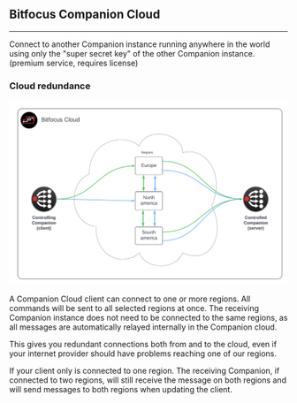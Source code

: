 ## Bitfocus Companion Cloud

---

Connect to another Companion instance running anywhere in the world using only the "super secret key" of the other Companion instance. (premium service, requires license)

### Cloud redundance

![companion-cloud-illustration](documentation/companion-cloud-illustration1.png)

A Companion Cloud client can connect to one or more regions. All commands will be sent to all selected regions at once. The receiving Companion instance does not need to be connected to the same regions, as all messages are automatically relayed internally in the Companion cloud.

This gives you redundant connections both from and to the cloud, even if your internet provider should have problems reaching one of our regions.

If your client only is connected to one region. The receiving Companion, if connected to two regions, will still receive the message on both regions and will send messages to both regions when updating the client.
